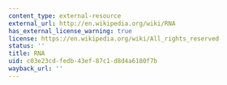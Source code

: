 ```yaml
---
content_type: external-resource
external_url: http://en.wikipedia.org/wiki/RNA
has_external_license_warning: true
license: https://en.wikipedia.org/wiki/All_rights_reserved
status: ''
title: RNA
uid: c03e23cd-fedb-43ef-87c1-d8d4a6180f7b
wayback_url: ''
---
```

